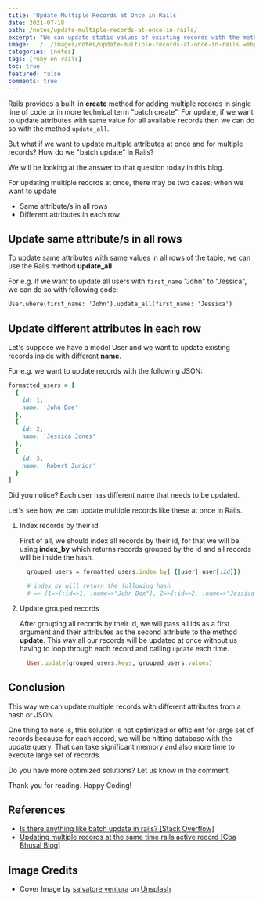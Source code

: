 ```yaml
---
title: 'Update Multiple Records at Once in Rails'
date: 2021-07-18
path: /notes/update-multiple-records-at-once-in-rails/
excerpt: "We can update static values of existing records with the method update_all. But what if we want to update records with different value for different attributes? In this blog, we will be looking at the solution on updating multiple records at once in Rails when each record can have different attribute and value."
image: ../../images/notes/update-multiple-records-at-once-in-rails.webp
categories: [notes]
tags: [ruby on rails]
toc: true
featured: false
comments: true
---
```


Rails provides a built-in **create** method for adding multiple records in single line of code or in more technical term "batch create". For update, if we want to update attributes with same value for all available records then we can do so with the method `update_all`. 

But what if we want to update multiple attributes at once and for multiple records? How do we "batch update" in Rails?

We will be looking at the answer to that question today in this blog.

For updating multiple records at once, there may be two cases; when we want to update

- Same attribute/s in all rows
- Different attributes in each row

## Update same attribute/s in all rows

To update same attributes with same values in all rows of the table, we can use the Rails method **update_all**

For e.g. If we want to update all users with `first_name` "John" to "Jessica", we can do so with following code:

```cmd
User.where(first_name: 'John').update_all(first_name: 'Jessica')
```

## Update different attributes in each row

Let's suppose we have a model User and we want to update existing records inside with different **name**.

For e.g. we want to update records with the following JSON:

```ruby
formatted_users = [
  {
    id: 1,
    name: 'John Doe'
  },
  {
    id: 2,
    name: 'Jessica Jones'
  },
  {
    id: 3,
    name: 'Robert Junior'
  }
]
```

Did you notice? Each user has different name that needs to be updated.

Let's see how we can update multiple records like these at once in Rails.

1. Index records by their id

    First of all, we should index all records by their id, for that we will be using **index_by** which  returns records grouped by the id and all records will be inside the hash.

    ```ruby
      grouped_users = formatted_users.index_by( {|user| user[:id]})

      # index_by will return the following hash
      # => {1=>{:id=>1, :name=>"John Doe"}, 2=>{:id=>2, :name=>"Jessica Jones"}, 3=>{:id=>3, :name=>"Robert Junior"}}
    ```

2. Update grouped records

    After grouping all records by their id, we will pass all ids as a first argument and their attributes as the second attribute to the method **update**. This way all our records will be updated at once without us having to loop through each record and calling `update` each time.

    ```ruby
      User.update(grouped_users.keys, grouped_users.values)
    ```

## Conclusion

This way we can update multiple records with different attributes from a hash or JSON.

One thing to note is, this solution is not optimized or efficient for large set of records because for each record, we will be hitting database with the update query. That can take significant memory and also more time to execute large set of records.

Do you have more optimized solutions? Let us know in the comment.

Thank you for reading. Happy Coding!

## References

- <a href="https://stackoverflow.com/questions/28694498/is-there-anything-like-batch-update-in-rails/28695476#28695476" target="_blank" rel="noopener">Is there anything like batch update in rails? [Stack Overflow]</a>
- <a href="https://cbabhusal.wordpress.com/2015/01/03/updating-multiple-records-at-the-same-time-rails-activerecord/" target="_blank" rel="noopener">Updating multiple records at the same time rails active record [Cba Bhusal Blog]</a>

## Image Credits

- Cover Image by <a href="https://unsplash.com/@salvoventura?utm_source=unsplash&utm_medium=referral&utm_content=creditCopyText" target="_blank" rel="noopener">salvatore ventura</a> on <a href="https://unsplash.com/s/photos/pencils?utm_source=unsplash&utm_medium=referral&utm_content=creditCopyText" target="_blank" rel="noopener">Unsplash</a>
  